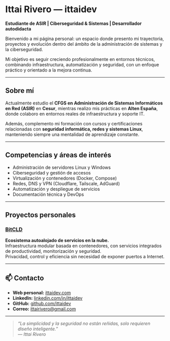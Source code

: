# Ittai Rivero — ittaidev

**Estudiante de ASIR | Ciberseguridad & Sistemas | Desarrollador autodidacta**

Bienvenido a mi página personal: un espacio donde presento mi trayectoria, proyectos y evolución dentro del ámbito de la administración de sistemas y la ciberseguridad.  

Mi objetivo es seguir creciendo profesionalmente en entornos técnicos, combinando infraestructura, automatización y seguridad, con un enfoque práctico y orientado a la mejora continua.

---

## Sobre mí

Actualmente estudio el **CFGS en Administración de Sistemas Informáticos en Red (ASIR)** en **Cesur**, mientras realizo mis prácticas en **Alten España**, donde colaboro en entornos reales de infraestructura y soporte IT.  

Además, complemento mi formación con cursos y certificaciones relacionadas con **seguridad informática, redes y sistemas Linux**, manteniendo siempre una mentalidad de aprendizaje constante.

---

## Competencias y áreas de interés

- Administración de servidores Linux y Windows  
- Ciberseguridad y gestión de accesos  
- Virtualización y contenedores (Docker, Compose)  
- Redes, DNS y VPN (Cloudflare, Tailscale, AdGuard)  
- Automatización y despliegue de servicios  
- Documentación técnica y DevOps

---

## Proyectos personales

### [BitCLD](https://bitcld.com)
**Ecosistema autoalojado de servicios en la nube.**  
Infraestructura modular basada en contenedores, con servicios integrados de productividad, monitorización y seguridad.  
Privacidad, control y eficiencia sin necesidad de exponer puertos a Internet.

---

## 📫 Contacto

- **Web personal:** [ittaidev.com](https://ittai.dev)  
- **LinkedIn:** [linkedin.com/in/ittaidev](https://linkedin.com/in/ittairivero)  
- **GitHub:** [github.com/ittaidev](https://github.com/ittaidev)  
- **Correo:** ittairivero@gmail.com  

---

> *“La simplicidad y la seguridad no están reñidas, solo requieren diseño inteligente.”*  
> — *Ittai Rivero*
